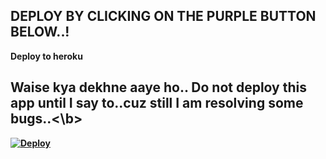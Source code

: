 ## DEPLOY BY CLICKING ON THE PURPLE BUTTON BELOW..!

<b>Deploy to heroku</b>

## <b>Waise kya dekhne aaye ho.. Do not deploy this app until I say to..cuz still I am resolving some bugs..<\b>

[![Deploy](https://www.herokucdn.com/deploy/button.svg)](https://heroku.com/deploy?template=https://github.com/hellboi-atul/whats-app-userbot)
